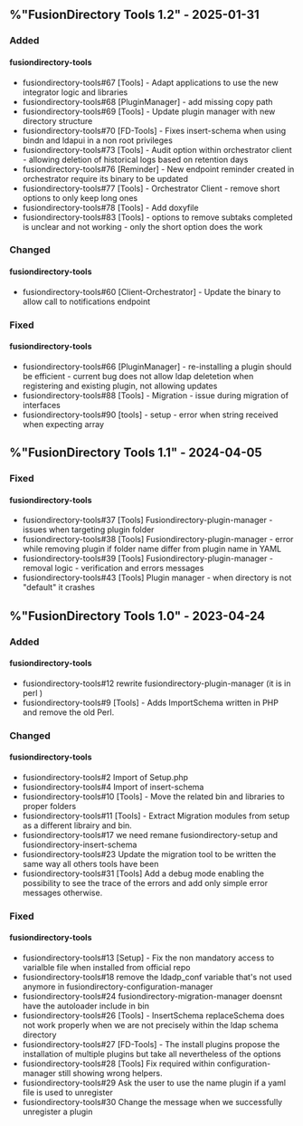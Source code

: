 ## %"FusionDirectory Tools 1.2" - 2025-01-31

### Added

#### fusiondirectory-tools
- fusiondirectory-tools#67 [Tools] - Adapt applications to use the new integrator logic and libraries
- fusiondirectory-tools#68 [PluginManager] - add missing copy path
- fusiondirectory-tools#69 [Tools] - Update plugin manager with new directory structure
- fusiondirectory-tools#70 [FD-Tools] - Fixes insert-schema when using bindn and ldapui in a non root privileges
- fusiondirectory-tools#73 [Tools] - Audit option within orchestrator client - allowing deletion of historical logs based on retention days
- fusiondirectory-tools#76 [Reminder] - New endpoint reminder created in orchestrator require its binary to be updated
- fusiondirectory-tools#77 [Tools] - Orchestrator Client - remove short options to only keep long ones
- fusiondirectory-tools#78 [Tools] - Add doxyfile
- fusiondirectory-tools#83 [Tools] - options to remove subtaks completed is unclear and not working - only the short option does the work

### Changed

#### fusiondirectory-tools
- fusiondirectory-tools#60 [Client-Orchestrator] - Update the binary to allow call to notifications endpoint

### Fixed

#### fusiondirectory-tools
- fusiondirectory-tools#66 [PluginManager] - re-installing a plugin should be efficient - current bug does not allow ldap deletetion when registering and existing plugin, not allowing updates
- fusiondirectory-tools#88 [Tools] - Migration - issue during migration of interfaces
- fusiondirectory-tools#90 [tools] - setup - error when string received when expecting array

## %"FusionDirectory Tools 1.1" - 2024-04-05

### Fixed

#### fusiondirectory-tools
- fusiondirectory-tools#37 [Tools] Fusiondirectory-plugin-manager - issues when targeting plugin folder
- fusiondirectory-tools#38 [Tools] Fusiondirectory-plugin-manager - error while removing plugin if folder name differ from plugin name in YAML
- fusiondirectory-tools#39 [Tools] Fusiondirectory-plugin-manager - removal logic - verification and errors messages
- fusiondirectory-tools#43 [Tools] Plugin manager - when directory is not "default" it crashes

## %"FusionDirectory Tools 1.0" - 2023-04-24

### Added

#### fusiondirectory-tools
- fusiondirectory-tools#12 rewrite fusiondirectory-plugin-manager (it is in perl )
- fusiondirectory-tools#9 [Tools] - Adds ImportSchema written in PHP and remove the old Perl.

### Changed

#### fusiondirectory-tools
- fusiondirectory-tools#2 Import of Setup.php
- fusiondirectory-tools#4 Import of insert-schema
- fusiondirectory-tools#10 [Tools] - Move the related bin and libraries to proper folders
- fusiondirectory-tools#11 [Tools] - Extract Migration modules from setup as a different librairy and bin.
- fusiondirectory-tools#17 we need remane fusiondirectory-setup and fusiondirectory-insert-schema
- fusiondirectory-tools#23 Update the migration tool to be written the same way all others tools have been
- fusiondirectory-tools#31 [Tools] Add a debug mode enabling the possibility to see the trace of the errors and add only simple error messages otherwise.

### Fixed

#### fusiondirectory-tools
- fusiondirectory-tools#13 [Setup] - Fix the non mandatory access to varialble file when installed from official repo
- fusiondirectory-tools#18 remove the ldadp_conf variable that's not used anymore in fusiondirectory-configuration-manager
- fusiondirectory-tools#24 fusiondirectory-migration-manager doensnt have the autoloader include in bin
- fusiondirectory-tools#26 [Tools] - InsertSchema replaceSchema does not work properly when we are not precisely within the ldap schema directory
- fusiondirectory-tools#27 [FD-Tools] - The install plugins propose the installation of multiple plugins but take all nevertheless of the options
- fusiondirectory-tools#28 [Tools] Fix required within configuration-manager still showing wrong helpers.
- fusiondirectory-tools#29 Ask the user to use the name plugin if a yaml file is used to unregister
- fusiondirectory-tools#30 Change the message when we successfully unregister a plugin
